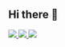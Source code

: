 ## Hi there 👋

<p>
  <a href="https://stackoverflow.com/users/21215843/lakshya-agarwal">
    <img src="https://img.shields.io/badge/-Lakshya-f48024?style=flat-square&labelColor=f48024&logo=stackoverflow&logoColor=white&link=https://stackoverflow.com/users/21215843/lakshya-agarwal">
   <a/>
  <a href="https://www.linkedin.com/in/lakshya6378/">
    <img src="https://img.shields.io/badge/--blue?style=flat-square&logo=Linkedin&logoColor=white&link=https://www.linkedin.com/in/lakshya6378/">
  <a/>
   <a href="mailto:agarwallakshya99@gmail.com">
    <img src="https://img.shields.io/badge/-agarwallakshya99@gmail.com-c14438?style=flat-square&logo=Gmail&logoColor=white&link=mailto:agarwallakshya99@gmail.com">
   <a/>
</p>
<!--
**lakshya6378/lakshya6378** is a ✨ _special_ ✨ repository because its `README.md` (this file) appears on your GitHub profile.

Here are some ideas to get you started:

- 🔭 I’m currently working on ...
- 🌱 I’m currently learning ...
- 👯 I’m looking to collaborate on ...
- 🤔 I’m looking for help with ...
- 💬 Ask me about ...
- 📫 How to reach me: ...
- 😄 Pronouns: ...
- ⚡ Fun fact: ...
-->
